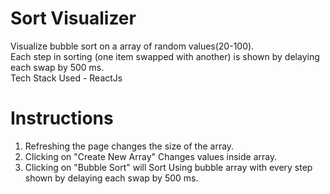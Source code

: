 # Sort Visualizer
Visualize bubble sort on a array of random values(20-100).<br/>
Each step in sorting (one item swapped with another) is shown by delaying each swap by 500 ms.<br/>
Tech Stack Used - ReactJs

# Instructions
1. Refreshing the page changes the size of the array.
2. Clicking on "Create New Array" Changes values inside array.
3. Clicking on "Bubble Sort" will Sort Using bubble array with every step shown by delaying each swap by 500 ms.

